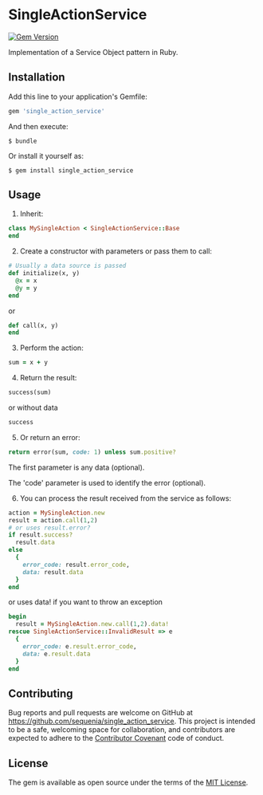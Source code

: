 # SingleActionService

[![Gem Version](https://badge.fury.io/rb/single_action_service.svg)](https://rubygems.org/gems/single_action_service)

Implementation of a Service Object pattern in Ruby.

## Installation

Add this line to your application's Gemfile:

```ruby
gem 'single_action_service'
```

And then execute:

    $ bundle

Or install it yourself as:

    $ gem install single_action_service

## Usage

1. Inherit:
```ruby
class MySingleAction < SingleActionService::Base
end
```
2. Create a constructor with parameters or pass them to call:
```ruby
# Usually a data source is passed
def initialize(x, y)
  @x = x
  @y = y
end
```
or
```ruby
def call(x, y)
end
```
3. Perform the action:
```ruby
sum = x + y
```
4. Return the result:
```ruby
success(sum)
```
or without data
```ruby
success
```
5. Or return an error:
```ruby
return error(sum, code: 1) unless sum.positive?
```
The first parameter is any data (optional).

The 'code' parameter is used to identify the error (optional).

6. You can process the result received from the service as follows:
```ruby
action = MySingleAction.new
result = action.call(1,2)
# or uses result.error?
if result.success?
  result.data
else
  {
    error_code: result.error_code,
    data: result.data
  }
end
```
or uses data! if you want to throw an exception
```ruby
begin
  result = MySingleAction.new.call(1,2).data!
rescue SingleActionService::InvalidResult => e
  {
    error_code: e.result.error_code,
    data: e.result.data
  }
end
```

## Contributing

Bug reports and pull requests are welcome on GitHub at https://github.com/sequenia/single_action_service. This project is intended to be a safe, welcoming space for collaboration, and contributors are expected to adhere to the [Contributor Covenant](http://contributor-covenant.org) code of conduct.

## License

The gem is available as open source under the terms of the [MIT License](https://opensource.org/licenses/MIT).
